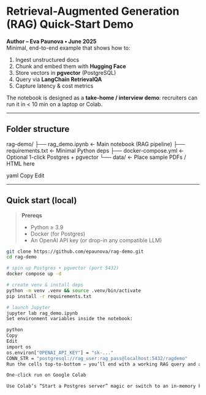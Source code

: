 # Retrieval-Augmented Generation (RAG) Quick-Start Demo

**Author – Eva Paunova • June 2025**  
Minimal, end-to-end example that shows how to:

1. Ingest unstructured docs  
2. Chunk and embed them with **Hugging Face**  
3. Store vectors in **pgvector** (PostgreSQL)  
4. Query via **LangChain RetrievalQA**  
5. Capture latency & cost metrics

The notebook is designed as a **take-home / interview demo**: recruiters can run it in < 10 min on a laptop or Colab.

---

## Folder structure

rag-demo/
├── rag_demo.ipynb ← Main notebook (RAG pipeline)
├── requirements.txt ← Minimal Python deps
├── docker-compose.yml ← Optional 1-click Postgres + pgvector
└── data/ ← Place sample PDFs / HTML here

yaml
Copy
Edit

---

## Quick start (local)

> **Prereqs**  
> * Python ≥ 3.9  
> * Docker (for Postgres)  
> * An OpenAI API key (or drop-in any compatible LLM)

```bash
git clone https://github.com/epaunova/rag-demo.git
cd rag-demo

# spin up Postgres + pgvector (port 5432)
docker compose up -d

# create venv & install deps
python -m venv .venv && source .venv/bin/activate
pip install -r requirements.txt

# launch Jupyter
jupyter lab rag_demo.ipynb
Set environment variables inside the notebook:

python
Copy
Edit
import os
os.environ["OPENAI_API_KEY"] = "sk-..."
CONN_STR = "postgresql://rag_user:rag_pass@localhost:5432/ragdemo"
Run the cells top-to-bottom – you’ll end with a working RAG query and a tiny cost/latency report.

One-click run on Google Colab

Use Colab’s “Start a Postgres server” magic or switch to an in-memory FAISS index by uncommenting the relevant lines.
